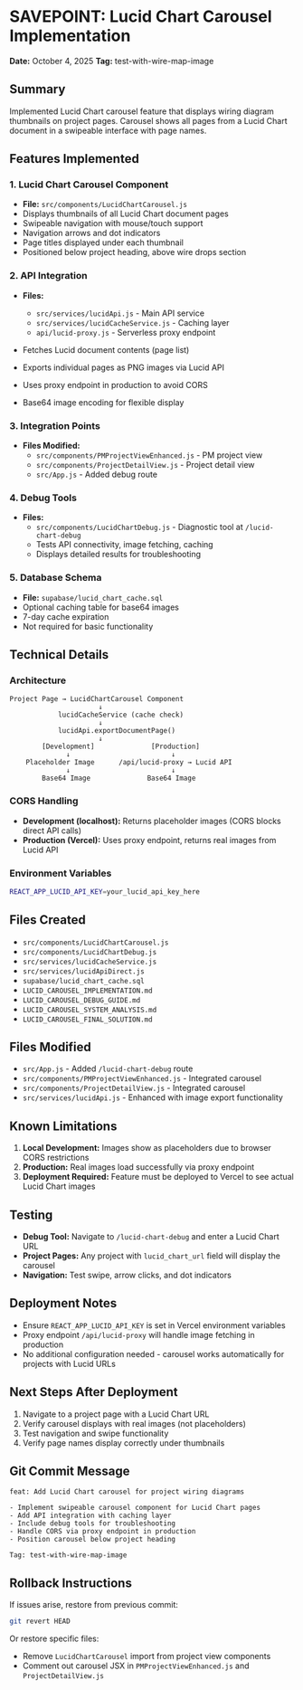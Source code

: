 # SAVEPOINT: Lucid Chart Carousel Implementation
**Date:** October 4, 2025
**Tag:** test-with-wire-map-image

## Summary
Implemented Lucid Chart carousel feature that displays wiring diagram thumbnails on project pages. Carousel shows all pages from a Lucid Chart document in a swipeable interface with page names.

## Features Implemented

### 1. Lucid Chart Carousel Component
- **File:** `src/components/LucidChartCarousel.js`
- Displays thumbnails of all Lucid Chart document pages
- Swipeable navigation with mouse/touch support
- Navigation arrows and dot indicators
- Page titles displayed under each thumbnail
- Positioned below project heading, above wire drops section

### 2. API Integration
- **Files:** 
  - `src/services/lucidApi.js` - Main API service
  - `src/services/lucidCacheService.js` - Caching layer
  - `api/lucid-proxy.js` - Serverless proxy endpoint
  
- Fetches Lucid document contents (page list)
- Exports individual pages as PNG images via Lucid API
- Uses proxy endpoint in production to avoid CORS
- Base64 image encoding for flexible display

### 3. Integration Points
- **Files Modified:**
  - `src/components/PMProjectViewEnhanced.js` - PM project view
  - `src/components/ProjectDetailView.js` - Project detail view
  - `src/App.js` - Added debug route

### 4. Debug Tools
- **Files:**
  - `src/components/LucidChartDebug.js` - Diagnostic tool at `/lucid-chart-debug`
  - Tests API connectivity, image fetching, caching
  - Displays detailed results for troubleshooting

### 5. Database Schema
- **File:** `supabase/lucid_chart_cache.sql`
- Optional caching table for base64 images
- 7-day cache expiration
- Not required for basic functionality

## Technical Details

### Architecture
```
Project Page → LucidChartCarousel Component
                      ↓
            lucidCacheService (cache check)
                      ↓
            lucidApi.exportDocumentPage()
                      ↓
        [Development]              [Production]
              ↓                         ↓
    Placeholder Image      /api/lucid-proxy → Lucid API
              ↓                         ↓
        Base64 Image              Base64 Image
```

### CORS Handling
- **Development (localhost):** Returns placeholder images (CORS blocks direct API calls)
- **Production (Vercel):** Uses proxy endpoint, returns real images from Lucid API

### Environment Variables
```bash
REACT_APP_LUCID_API_KEY=your_lucid_api_key_here
```

## Files Created
- `src/components/LucidChartCarousel.js`
- `src/components/LucidChartDebug.js`
- `src/services/lucidCacheService.js`
- `src/services/lucidApiDirect.js`
- `supabase/lucid_chart_cache.sql`
- `LUCID_CAROUSEL_IMPLEMENTATION.md`
- `LUCID_CAROUSEL_DEBUG_GUIDE.md`
- `LUCID_CAROUSEL_SYSTEM_ANALYSIS.md`
- `LUCID_CAROUSEL_FINAL_SOLUTION.md`

## Files Modified
- `src/App.js` - Added `/lucid-chart-debug` route
- `src/components/PMProjectViewEnhanced.js` - Integrated carousel
- `src/components/ProjectDetailView.js` - Integrated carousel
- `src/services/lucidApi.js` - Enhanced with image export functionality

## Known Limitations
1. **Local Development:** Images show as placeholders due to browser CORS restrictions
2. **Production:** Real images load successfully via proxy endpoint
3. **Deployment Required:** Feature must be deployed to Vercel to see actual Lucid Chart images

## Testing
- **Debug Tool:** Navigate to `/lucid-chart-debug` and enter a Lucid Chart URL
- **Project Pages:** Any project with `lucid_chart_url` field will display the carousel
- **Navigation:** Test swipe, arrow clicks, and dot indicators

## Deployment Notes
- Ensure `REACT_APP_LUCID_API_KEY` is set in Vercel environment variables
- Proxy endpoint `/api/lucid-proxy` will handle image fetching in production
- No additional configuration needed - carousel works automatically for projects with Lucid URLs

## Next Steps After Deployment
1. Navigate to a project page with a Lucid Chart URL
2. Verify carousel displays with real images (not placeholders)
3. Test navigation and swipe functionality
4. Verify page names display correctly under thumbnails

## Git Commit Message
```
feat: Add Lucid Chart carousel for project wiring diagrams

- Implement swipeable carousel component for Lucid Chart pages
- Add API integration with caching layer
- Include debug tools for troubleshooting
- Handle CORS via proxy endpoint in production
- Position carousel below project heading

Tag: test-with-wire-map-image
```

## Rollback Instructions
If issues arise, restore from previous commit:
```bash
git revert HEAD
```

Or restore specific files:
- Remove `LucidChartCarousel` import from project view components
- Comment out carousel JSX in `PMProjectViewEnhanced.js` and `ProjectDetailView.js`

